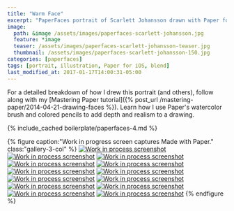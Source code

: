 ```yaml
---
title: "Warm Face"
excerpt: "PaperFaces portrait of Scarlett Johansson drawn with Paper for iOS on an iPad."
image: 
  path: &image /assets/images/paperfaces-scarlett-johansson.jpg 
  feature: *image
  teaser: /assets/images/paperfaces-scarlett-johansson-teaser.jpg
  thumbnail: /assets/images/paperfaces-scarlett-johansson-150.jpg
categories: [paperfaces]
tags: [portrait, illustration, Paper for iOS, blend]
last_modified_at: 2017-01-17T14:00:31-05:00
---
```


For a detailed breakdown of how I drew this portrait (and others), follow along with my [Mastering Paper tutorial]({% post_url /mastering-paper/2014-04-21-drawing-faces %}). Learn how I use Paper's watercolor brush and colored pencils to add depth and realism to a drawing.

{% include_cached boilerplate/paperfaces-4.md %}

{% figure caption:"Work in progress screen captures Made with Paper." class:"gallery-3-col" %}
[![Work in process screenshot](/assets/images/paperfaces-scarlett-johansson-process-1-600.jpg)](/assets/images/paperfaces-scarlett-johansson-process-1-lg.jpg)
[![Work in process screenshot](/assets/images/paperfaces-scarlett-johansson-process-2-600.jpg)](/assets/images/paperfaces-scarlett-johansson-process-2-lg.jpg)
[![Work in process screenshot](/assets/images/paperfaces-scarlett-johansson-process-3-600.jpg)](/assets/images/paperfaces-scarlett-johansson-process-3-lg.jpg)
[![Work in process screenshot](/assets/images/paperfaces-scarlett-johansson-process-4-600.jpg)](/assets/images/paperfaces-scarlett-johansson-process-4-lg.jpg)
[![Work in process screenshot](/assets/images/paperfaces-scarlett-johansson-process-5-600.jpg)](/assets/images/paperfaces-scarlett-johansson-process-5-lg.jpg)
[![Work in process screenshot](/assets/images/paperfaces-scarlett-johansson-process-6-600.jpg)](/assets/images/paperfaces-scarlett-johansson-process-6-lg.jpg)
[![Work in process screenshot](/assets/images/paperfaces-scarlett-johansson-process-7-600.jpg)](/assets/images/paperfaces-scarlett-johansson-process-7-lg.jpg)
[![Work in process screenshot](/assets/images/paperfaces-scarlett-johansson-process-8-600.jpg)](/assets/images/paperfaces-scarlett-johansson-process-8-lg.jpg)
[![Work in process screenshot](/assets/images/paperfaces-scarlett-johansson-process-9-600.jpg)](/assets/images/paperfaces-scarlett-johansson-process-9-lg.jpg)
[![Work in process screenshot](/assets/images/paperfaces-scarlett-johansson-process-10-600.jpg)](/assets/images/paperfaces-scarlett-johansson-process-10-lg.jpg)
[![Work in process screenshot](/assets/images/paperfaces-scarlett-johansson-process-11-600.jpg)](/assets/images/paperfaces-scarlett-johansson-process-11-lg.jpg)
[![Work in process screenshot](/assets/images/paperfaces-scarlett-johansson-process-12-600.jpg)](/assets/images/paperfaces-scarlett-johansson-process-12-lg.jpg)
[![Work in process screenshot](/assets/images/paperfaces-scarlett-johansson-process-13-600.jpg)](/assets/images/paperfaces-scarlett-johansson-process-13-lg.jpg)
{% endfigure %}

